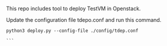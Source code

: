 This repo includes tool to deploy TestVM in Openstack.

Update the configuration file tdepo.conf and run this command.

````
python3 deploy.py --config-file ./config/tdep.conf

```
